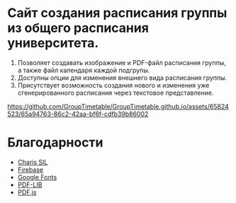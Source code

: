 # Сайт создания расписания группы из общего расписания университета.

1. Позволяет создавать изображение и PDF-файл расписания группы, а также файл календаря каждой подгрупы.
2. Доступны опции для изменения внешнего вида расписания группы.
3. Присутствует возможность создания нового и изменения уже сгенерированного расписания через текстовое представление.

https://github.com/GroupTimetable/GroupTimetable.github.io/assets/65824523/65a94763-86c2-42aa-bf6f-cdfb39b86002

# Благодарности

- [Charis SIL](https://software.sil.org/charis/)
- [Firebase](https://firebase.google.com/)
- [Google Fonts](https://fonts.google.com/)
- [PDF-LIB](https://pdf-lib.js.org/)
- [PDF.js](https://mozilla.github.io/pdf.js/)
